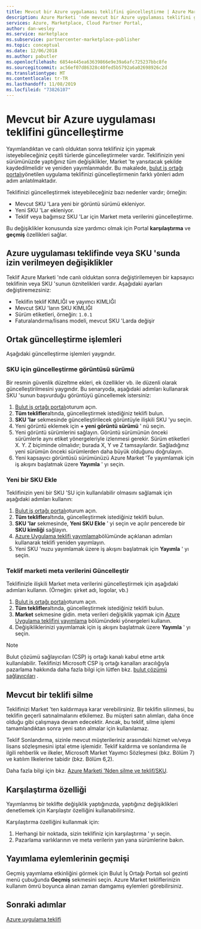 ```yaml
---
title: Mevcut bir Azure uygulaması teklifini güncelleştirme | Azure Marketi
description: Azure Marketi 'nde mevcut bir Azure uygulaması teklifini güncelleştirme.
services: Azure, Marketplace, Cloud Partner Portal,
author: dan-wesley
ms.service: marketplace
ms.subservice: partnercenter-marketplace-publisher
ms.topic: conceptual
ms.date: 12/06/2018
ms.author: pabutler
ms.openlocfilehash: 6854e445ea63639866e9e39a6afc725237bbc8fe
ms.sourcegitcommit: ac56ef07d86328c40fed5b5792a6a02698926c2d
ms.translationtype: MT
ms.contentlocale: tr-TR
ms.lasthandoff: 11/08/2019
ms.locfileid: "73826107"
---
```

# <a name="update-an-existing-azure-application-offer"></a>Mevcut bir Azure uygulaması teklifini güncelleştirme

Yayımlandıktan ve canlı olduktan sonra teklifiniz için yapmak isteyebileceğiniz çeşitli türlerde güncelleştirmeler vardır. Teklifinizin yeni sürümünüzde yaptığınız tüm değişiklikler, Market 'te yansıtacak şekilde kaydedilmelidir ve yeniden yayımlanmalıdır. Bu makalede, [bulut iş ortağı portalı](https://cloudpartner.azure.com/)yönetilen uygulama teklifinizi güncelleştirmenin farklı yönleri adım adım anlatılmaktadır.

Teklifinizi güncelleştirmek isteyebileceğiniz bazı nedenler vardır; örneğin:

- Mevcut SKU 'Lara yeni bir görüntü sürümü ekleniyor.
- Yeni SKU 'Lar ekleniyor.
- Teklif veya bağımsız SKU 'Lar için Market meta verilerini güncelleştirme.

Bu değişiklikler konusunda size yardımcı olmak için Portal **karşılaştırma** ve **geçmiş** özellikleri sağlar.

## <a name="unpermitted-changes-to-an-azure-application-offer-or-sku"></a>Azure uygulaması teklifinde veya SKU 'sunda izin verilmeyen değişiklikler

Teklif Azure Marketi 'nde canlı olduktan sonra değiştirilemeyen bir kapsayıcı teklifinin veya SKU 'sunun öznitelikleri vardır. Aşağıdaki ayarları değiştiremezsiniz:

- Teklifin teklif KIMLIĞI ve yayımcı KIMLIĞI
- Mevcut SKU 'ların SKU KIMLIĞI
- Sürüm etiketleri, örneğin: `1.0.1`
- Faturalandırma/lisans modeli, mevcut SKU 'Larda değişir

## <a name="common-update-operations"></a>Ortak güncelleştirme işlemleri

Aşağıdaki güncelleştirme işlemleri yaygındır.

### <a name="update-image-version-for-a-sku"></a>SKU için güncelleştirme görüntüsü sürümü

Bir resmin güvenlik düzeltme ekleri, ek özellikler vb. ile düzenli olarak güncelleştirilmesini yaygındır. Bu senaryoda, aşağıdaki adımları kullanarak SKU 'sunun başvurduğu görüntüyü güncellemek istersiniz:

1. [Bulut iş ortağı portalı](https://cloudpartner.azure.com/)oturum açın.
2. **Tüm teklifler**altında, güncelleştirmek istediğiniz teklifi bulun.
3. **SKU 'lar** sekmesinde güncelleştirilecek görüntüyle ilişkili SKU 'yu seçin.
4. Yeni görüntü eklemek için **+ yeni görüntü sürümü** ' nü seçin.
5. Yeni görüntü sürümlerini sağlayın. Görüntü sürümünün önceki sürümlerle aynı etiket yönergeleriyle izlenmesi gerekir. Sürüm etiketleri X. Y. Z biçiminde olmalıdır; burada X, Y ve Z tamsayılardır. Sağladığınız yeni sürümün önceki sürümlerden daha büyük olduğunu doğrulayın.
6. Yeni kapsayıcı görüntüsü sürümünüzü Azure Market 'Te yayımlamak için iş akışını başlatmak üzere **Yayımla** ' yı seçin.

### <a name="add-a-new-sku"></a>Yeni bir SKU Ekle

Teklifinizin yeni bir SKU 'SU için kullanılabilir olmasını sağlamak için aşağıdaki adımları kullanın:

1. [Bulut iş ortağı portalı](https://cloudpartner.azure.com/)oturum açın.
2. **Tüm teklifler**altında, güncelleştirmek istediğiniz teklifi bulun.
3. **SKU 'lar** sekmesinde, **Yeni SKU Ekle** ' yi seçin ve açılır pencerede bir **SKU kimliği** sağlayın.
4. [Azure Uygulama teklifi yayımlama](./cpp-publish-offer.md)bölümünde açıklanan adımları kullanarak teklifi yeniden yayımlayın.
5. Yeni SKU 'nuzu yayımlamak üzere iş akışını başlatmak için **Yayımla** ' yı seçin.

### <a name="update-offer-marketplace-metadata"></a>Teklif marketi meta verilerini Güncelleştir

Teklifinizle ilişkili Market meta verilerini güncelleştirmek için aşağıdaki adımları kullanın. (Örneğin: şirket adı, logolar, vb.)

1. [Bulut iş ortağı portalı](https://cloudpartner.azure.com/)oturum açın.
2. **Tüm teklifler**altında, güncelleştirmek istediğiniz teklifi bulun.
3. **Market** sekmesine gidin. meta verileri değişiklik yapmak için [Azure Uygulama teklifini yayımlama](./cpp-publish-offer.md) bölümündeki yönergeleri kullanın.
4. Değişikliklerinizi yayımlamak için iş akışını başlatmak üzere **Yayımla** ' yı seçin.
 
>[!Note]
>Bulut çözümü sağlayıcıları (CSP) iş ortağı kanalı kabul etme artık kullanılabilir.  Teklifinizi Microsoft CSP iş ortağı kanalları aracılığıyla pazarlama hakkında daha fazla bilgi için lütfen bkz. [bulut çözümü sağlayıcıları](../../cloud-solution-providers.md) .

## <a name="deleting-an-existing-offer"></a>Mevcut bir teklifi silme

Teklifinizi Market 'ten kaldırmaya karar verebilirsiniz. Bir teklifin silinmesi, bu teklifin geçerli satınalmalarını etkilemez. Bu müşteri satın alımları, daha önce olduğu gibi çalışmaya devam edecektir. Ancak, bu teklif, silme işlemi tamamlandıktan sonra yeni satın almalar için kullanılamaz.

Teklif Sonlandırma, sizinle mevcut müşterileriniz arasındaki hizmet ve/veya lisans sözleşmesini iptal etme işlemidir.
Teklif kaldırma ve sonlandırma ile ilgili rehberlik ve ilkeler, Microsoft Market Yayımcı Sözleşmesi (bkz. Bölüm 7) ve katılım Ilkelerine tabidir (bkz. Bölüm 6,2).

Daha fazla bilgi için bkz. [Azure Marketi 'Nden silme ve teklif/SKU](https://docs.microsoft.com/azure/marketplace/cloud-partner-portal-orig/cloud-partner-portal-managed-app-offer-delete).

## <a name="compare-feature"></a>Karşılaştırma özelliği

Yayımlanmış bir teklifte değişiklik yaptığınızda, yaptığınız değişiklikleri denetlemek için Karşılaştır özelliğini kullanabilirsiniz.

Karşılaştırma özelliğini kullanmak için:

1. Herhangi bir noktada, sizin teklifiniz için karşılaştırma ' yı seçin.
2. Pazarlama varlıklarının ve meta verilerin yan yana sürümlerine bakın.

## <a name="history-of-publishing-actions"></a>Yayımlama eylemlerinin geçmişi

Geçmiş yayımlama etkinliğini görmek için Bulut İş Ortağı Portalı sol gezinti menü çubuğunda **Geçmiş** sekmesini seçin. Azure Market tekliflerinizin kullanım ömrü boyunca alınan zaman damgamış eylemleri görebilirsiniz.

## <a name="next-steps"></a>Sonraki adımlar

[Azure uygulama teklifi](./cpp-azure-app-offer.md)